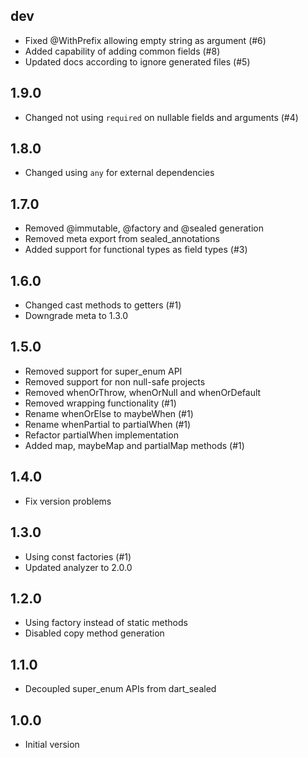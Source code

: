 ## dev

- Fixed @WithPrefix allowing empty string as argument (#6)
- Added capability of adding common fields (#8)
- Updated docs according to ignore generated files (#5)

## 1.9.0

- Changed not using `required` on nullable fields and arguments (#4)

## 1.8.0

- Changed using `any` for external dependencies

## 1.7.0

- Removed @immutable, @factory and @sealed generation
- Removed meta export from sealed_annotations
- Added support for functional types as field types (#3)

## 1.6.0

- Changed cast methods to getters (#1)
- Downgrade meta to 1.3.0

## 1.5.0

- Removed support for super_enum API
- Removed support for non null-safe projects
- Removed whenOrThrow, whenOrNull and whenOrDefault
- Removed wrapping functionality (#1)
- Rename whenOrElse to maybeWhen (#1)
- Rename whenPartial to partialWhen (#1)
- Refactor partialWhen implementation
- Added map, maybeMap and partialMap methods (#1)

## 1.4.0

- Fix version problems

## 1.3.0

- Using const factories (#1)
- Updated analyzer to 2.0.0

## 1.2.0

- Using factory instead of static methods
- Disabled copy method generation

## 1.1.0

- Decoupled super_enum APIs from dart_sealed

## 1.0.0

- Initial version
